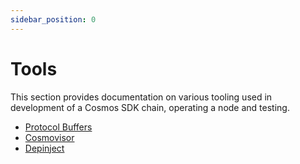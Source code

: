```yaml
---
sidebar_position: 0
---
```


# Tools

This section provides documentation on various tooling used in development of a Cosmos SDK chain, operating a node and testing.

* [Protocol Buffers](./00-protobuf.md)
* [Cosmovisor](./01-cosmovisor.md)
* [Depinject](./02-depinject.md)